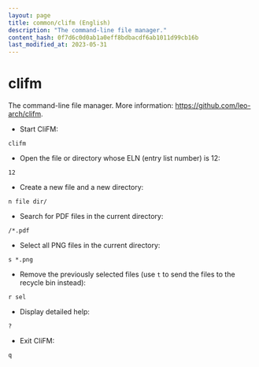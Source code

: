 ```yaml
---
layout: page
title: common/clifm (English)
description: "The command-line file manager."
content_hash: 0f7d6c0d0ab1a0eff8bdbacdf6ab1011d99cb16b
last_modified_at: 2023-05-31
---
```

# clifm

The command-line file manager.
More information: <https://github.com/leo-arch/clifm>.

- Start CliFM:

`clifm`

- Open the file or directory whose ELN (entry list number) is 12:

`12`

- Create a new file and a new directory:

`n file dir/`

- Search for PDF files in the current directory:

`/*.pdf`

- Select all PNG files in the current directory:

`s *.png`

- Remove the previously selected files (use `t` to send the files to the recycle bin instead):

`r sel`

- Display detailed help:

`?`

- Exit CliFM:

`q`
